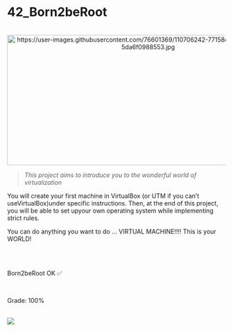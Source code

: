 # 42_Born2beRoot

<div align="center"><br>
  <img src="https://user-images.githubusercontent.com/76601369/110706242-77158d00-81ef-11eb-8085-5da6f0988553.jpg" alt="https://user-images.githubusercontent.com/76601369/110706242-77158d00-81ef-11eb-8085-5da6f0988553.jpg" width="650" height="300">
</div>

> *This project aims to introduce you to the wonderful world of virtualization*

<p> You will create your first machine in VirtualBox (or UTM if you can’t useVirtualBox)under specific instructions. Then, at the end of this project, you will be able to set upyour own operating system while implementing strict rules.

<p> You can do anything you want to do ... VIRTUAL MACHINE!!!! This is your WORLD!</p>
</br>
</br>
<p> Born2beRoot OK ✅</p>
</br>
<p> Grade: 100% </p>
<div style="display: inline"><br>
   <img src="https://media.discordapp.net/attachments/461563270411714561/921376799890501662/Screen_Shot_2021-12-17_at_12.20.48_PM.png">
</div>
